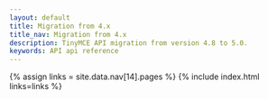```yaml
---
layout: default
title: Migration from 4.x
title_nav: Migration from 4.x
description: TinyMCE API migration from version 4.8 to 5.0.
keywords: API api reference
---
```


{% assign links = site.data.nav[14].pages %}
{% include index.html links=links %}